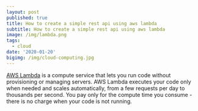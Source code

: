 ```yaml
---
layout: post
published: true
title: How to create a simple rest api using aws lambda
subtitle: How to create a simple rest api using aws lambda
image: /img/lambda.png
tags:
  - cloud
date: '2020-01-20'
bigimg: /img/cloud-computing.jpg
---
```

[AWS Lambda](https://aws.amazon.com/lambda/) is a compute service that lets you run code without provisioning or managing servers. AWS Lambda executes your code only when needed and scales automatically, from a few requests per day to thousands per second. You pay only for the compute time you consume - there is no charge when your code is not running.
